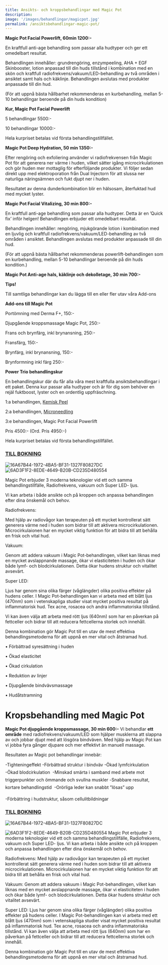 ```yaml
---
title: Ansikts- och kroppsbehandlingar med Magic Pot
description:
image: '/images/behandlingar/magicpot.jpg'
permalink: /ansiktsbehandlingar-magic-pot/
---
```


**Magic Pot Facial Powerlift, 60min 1200:-**

En kraftfull anti-age behandling som passar alla hudtyper och ger ett omedelbart resultat.

Behandlingen innehåller: grundrengöring, enzympeeling, AHA + EGF Skinbooster, lotion anpassad till din huds tillstånd i kombination med en skön och kraftfull radiofrekvens/vakuum/LED-behandling av två områden i ansiktet samt hals och käklinje. Behandlingen avslutas med produkter anpassade till din hud.

(För att uppnå bästa hållbarhet rekommenderas en kurbehandling, mellan 5-10 behandlingar beroende på din huds kondition)

**Kur, Magic Pot Facial Powerlift**

5 behandlingar 5500:-

10 behandlingar 10000:-

Hela kurpriset betalas vid första behandlingstillfället.

**Magic Pot Deep Hydration, 50 min 1350:-**

Efter rengöring och exfoliering använder vi radiofrekvensen från Magic Pot för att generera ner värme i huden, vilket sätter igång microcirkulationen och gör huden mer mottaglig för efterföljande produkter. Vi följer sedan direkt upp med elektroporation från Dual Injectorn för att slussa ner naturliga näringsämnen och fukt djupt ner i huden.

Resultatet av denna dunderkombination blir en hälsosam, återfuktad hud med mycket lyster.

**Magic Pot Facial Vitalizing, 30 min 800:-**

En kraftfull anti-age behandling som passar alla hudtyper. Detta är en ’Quick fix’ inför helgen! Behandlingen erbjuder ett omedelbart resultat.

Behandlingen innehåller: rengöring, mjukgörande lotion i kombination med en ljuvlig och kraftfull radiofrekvens/vakuum/LED-behandling av två områden i ansiktet. Behandlingen avslutas med produkter anpassade till din hud.

(För att uppnå bästa hållbarhet rekommenderas powerlift-behandlingen som en kurbehandling, mellan 5-10 behandlingar beroende på din huds kondition.)

**Magic Pot Anti-age hals, käklinje och dekolletage, 30 min 700:-**

**Tips!**

Till samtliga behandlingar kan du lägga till en eller fler utav våra Add-ons

**Add-ons till Magic Pot**

Portömning med Derma F+, 150:-

Djupgående kroppsmassage Magic Pot, 250:-

Frans och brynfärg, inkl brynansning, 250:-

Fransfärg, 150:-

Brynfärg, inkl brynansning, 150:-

Brynformning inkl färg 250:-

**Power Trio behandlingskur**

En behandlingskur där du får alla våra mest kraftfulla ansiktsbehandlingar i ett paket. Denna kur passar alla hudtyper och är för dig som behöver en rejäl fuktboost, lyster och en ordentlig uppfräschning.

1:a behandlingen, [Kemisk Peel](http://pipershudvard.com/kemisk-peel/)

2:a behandlingen, [Microneedling](http://pipershudvard.com/microneedling/)

3:e behandlingen, Magic Pot Facial Powerlift

Pris 4500:- (Ord. Pris 4950:-)

Hela kurpriset betalas vid första behandlingstillfället.

### [TILL BOKNING](/bokning/)

![16A67B44-1972-4BA5-BF31-1327F80827DC](https://pipershudvard.files.wordpress.com/2018/01/16a67b44-1972-4ba5-bf31-1327f80827dc.png?w=300)![6AD3F1F2-8EDE-4649-B20B-CD235D480554](https://pipershudvard.files.wordpress.com/2018/01/6ad3f1f2-8ede-4649-b20b-cd235d480554.jpeg?w=510)

Magic Pot erbjuder 3 moderna teknologier vid ett och samma behandlingstillfälle, Radiofrekvens, vakuum och Super LED- ljus.

Vi kan arbeta i både ansikte och på kroppen och anpassa behandlingen efter dina önskemål och behov.

Radiofrekvens:

Med hjälp av radiovågor kan terapeuten på ett mycket kontrollerat sätt generera värme ned i huden som bidrar till att aktivera microcirkulationen. Microcirkulaionen har en mycket viktig funktion för att bidra till att behålla en frisk och vital hud.

Vakuum:

Genom att addera vakuum i Magic Pot-behandlingen, vilket kan liknas med en mycket avslappnande massage, ökar vi elasticiteten i huden och ökar både lymf- och blodcirkulationen. Detta ökar hudens struktur och vitalitet avsevärt.

Super LED:

Ljus har genom sina olika färger (våglängder) olika positiva effekter på hudens celler. I Magic Pot-behandlingen kan vi arbeta med ett blått ljus (470nm) som i vetenskapliga studier visat mycket positiva resultat på inflammatorisk hud. Tex acne, rosacea och andra inflammatoriska tillstånd.

Vi kan även välja att arbeta med rött ljus (640nm) som har en påverkan på fettceller och bidrar till att reducera fettcellerna storlek och innehåll.

Denna kombination gör Magic Pot till en utav de mest effektiva behandlingsmetoderna för att uppnå en mer vital och åtstramad hud.

• Förbättrad syresättning i huden

• Ökad elasticitet

• Ökad cirkulation

• Reduktion av linjer

• Djupgående bindvävsmassage

• Hudåtstramning

# Kropsbehandling med Magic Pot


**Magic Pot djupgående kroppsmassage, 30 min 600:-**
Vi behandlar **ett område** med radiofrekvens/vakuum/LED som hjälper musklerna att slappna av och jobbar djupt med att lösgöra bindväven.
Med hjälp av Magic Pot kan vi jobba fyra gånger djupare och mer effektivt än manuell massage.

Resultaten av Magic pot behandlingar innebär:

-Tighteningeffekt
-Förbättrad struktur i bindväv
-Ökad lymfcirkulation 
-Ökad blodcirkulation 
-Minskad smärta i samband med arbete mot triggerpunkter och ömmande och svullna muskler
-Snabbare resultat, kortare behandlingstid 
-Orörliga leder kan snabbt ”lösas” upp 

-Förbättring i hudstruktur, såsom cellulitbildningar




### [TILL BOKNING](/bokning/)

![16A67B44-1972-4BA5-BF31-1327F80827DC](https://pipershudvard.files.wordpress.com/2018/01/16a67b44-1972-4ba5-bf31-1327f80827dc.png?w=300)

![6AD3F1F2-8EDE-4649-B20B-CD235D480554](https://pipershudvard.files.wordpress.com/2018/01/6ad3f1f2-8ede-4649-b20b-cd235d480554.jpeg?w=510)
Magic Pot erbjuder 3 moderna teknologier vid ett och samma behandlingstillfälle, Radiofrekvens, vakuum och Super LED- ljus.
Vi kan arbeta i både ansikte och på kroppen och anpassa behandlingen efter dina önskemål och behov.

Radiofrekvens:
Med hjälp av radiovågor kan terapeuten på ett mycket kontrollerat sätt generera värme ned i huden som bidrar till att aktivera microcirkulationen. Microcirkulaionen har en mycket viktig funktion för att bidra till att behålla en frisk och vital hud.

Vakuum:
Genom att addera vakuum i Magic Pot-behandlingen, vilket kan liknas med en mycket avslappnande massage, ökar vi elasticiteten i huden och ökar både lymf- och blodcirkulationen. Detta ökar hudens struktur och vitalitet avsevärt.

Super LED:
Ljus har genom sina olika färger (våglängder) olika positiva effekter på hudens celler. I Magic Pot-behandlingen kan vi arbeta med ett blått ljus (470nm) som i vetenskapliga studier visat mycket positiva resultat på inflammatorisk hud. Tex acne, rosacea och andra inflammatoriska tillstånd.
Vi kan även välja att arbeta med rött ljus (640nm) som har en påverkan på fettceller och bidrar till att reducera fettcellerna storlek och innehåll.

Denna kombination gör Magic Pot till en utav de mest effektiva behandlingsmetoderna för att uppnå en mer vital och åtstramad hud.


